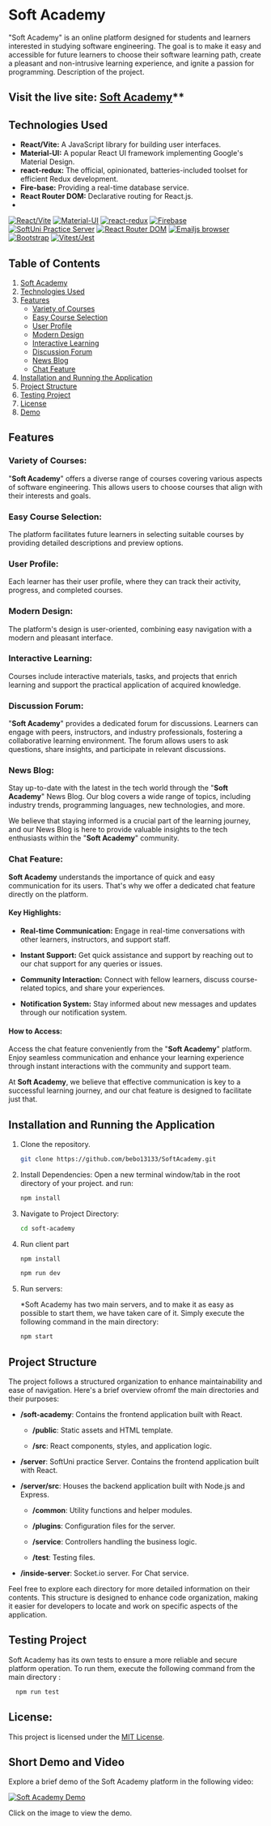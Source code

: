 # Soft Academy
"Soft Academy" is an online platform designed for students and learners interested in studying software engineering. The goal is to make it easy and accessible for future learners to choose their software learning path, create a pleasant and non-intrusive learning experience, and ignite a passion for programming.
Description of the project.
## Visit the live site: [Soft Academy](https://softacadamy-a0183.web.app/)**
## Technologies Used

- **React/Vite:** A JavaScript library for building user interfaces.
- **Material-UI:** A popular React UI framework implementing Google's Material Design.
- **react-redux:** The official, opinionated, batteries-included toolset for efficient Redux development.
- **Fire-base:** Providing a real-time database service.
- **React Router DOM:** Declarative routing for React.js.
- 
[![React/Vite](https://img.shields.io/badge/React/Vite-✓-blue)]() [![Material-UI](https://img.shields.io/badge/Material--UI-✓-important)]() [![react-redux](https://img.shields.io/badge/React_Redux-✓-9cf)]() [![Firebase](https://img.shields.io/badge/Firebase-✓-yellowgreen)]() [![SoftUni Practice Server](https://img.shields.io/badge/SoftUni_Practice_Server-✓-orange)]() [![React Router DOM](https://img.shields.io/badge/React_Router_DOM-✓-brightgreen)]() [![Emailjs browser](https://img.shields.io/badge/Еmailjs--Browser-✓-ff69b4)]() [![Bootstrap](https://img.shields.io/badge/Bootstrap-✓-red)]() [![Vitest/Jest](https://img.shields.io/badge/Vitest/Jest-✓-blue)]()

## Table of Contents

1. [Soft Academy](#soft-academy)
2. [Technologies Used](#technologies-used)
3. [Features](#features)
   - [Variety of Courses](#variety-of-courses)
   - [Easy Course Selection](#easy-course-selection)
   - [User Profile](#user-profile)
   - [Modern Design](#modern-design)
   - [Interactive Learning](#interactive-learning)
   - [Discussion Forum](#discussion-forum)
   - [News Blog](#news-blog)
   - [Chat Feature](#chat-feature)
4. [Installation and Running the Application](#installation-and-running-the-application)
5. [Project Structure](#project-structure)
6. [Testing Project](#testing-project)
7. [License](#license)
8. [Demo](#Short-Demo-and-Video)
 

## Features

### Variety of Courses:


"**Soft Academy**" offers a diverse range of courses covering various aspects of software engineering. This allows users to choose courses that align with their interests and goals.

### Easy Course Selection:

The platform facilitates future learners in selecting suitable courses by providing detailed descriptions and preview options.

### User Profile:

Each learner has their user profile, where they can track their activity, progress, and completed courses.

### Modern Design:

The platform's design is user-oriented, combining easy navigation with a modern and pleasant interface.

### Interactive Learning:

Courses include interactive materials, tasks, and projects that enrich learning and support the practical application of acquired knowledge.

### Discussion Forum:

"**Soft Academy**" provides a dedicated forum for discussions. Learners can engage with peers, instructors, and industry professionals, fostering a collaborative learning environment. The forum allows users to ask questions, share insights, and participate in relevant discussions.
### News Blog:

Stay up-to-date with the latest in the tech world through the "**Soft Academy**" News Blog. Our blog covers a wide range of topics, including industry trends, programming languages, new technologies, and more.

We believe that staying informed is a crucial part of the learning journey, and our News Blog is here to provide valuable insights to the tech enthusiasts within the "**Soft Academy**" community.

### Chat Feature:

**Soft Academy** understands the importance of quick and easy communication for its users. That's why we offer a dedicated chat feature directly on the platform.

#### Key Highlights:

- **Real-time Communication:** Engage in real-time conversations with other learners, instructors, and support staff.

- **Instant Support:** Get quick assistance and support by reaching out to our chat support for any queries or issues.

- **Community Interaction:** Connect with fellow learners, discuss course-related topics, and share your experiences.

- **Notification System:** Stay informed about new messages and updates through our notification system.

#### How to Access:

Access the chat feature conveniently from the "**Soft Academy**" platform. Enjoy seamless communication and enhance your learning experience through instant interactions with the community and support team.

At **Soft Academy**, we believe that effective communication is key to a successful learning journey, and our chat feature is designed to facilitate just that.

## Installation and Running the Application

1. Clone the repository.
   ```bash
   git clone https://github.com/bebo13133/SoftAcademy.git

2. Install Dependencies:
Open a new terminal window/tab in the root directory of your project. and run:
    ```bash
   npm install
    ```
3. Navigate to Project Directory:
    ```bash
    cd soft-academy
    ```

4. Run client part
    ```bash
    npm install 
    ```
    ```bash
    npm run dev
    ```
1. Run servers:

   *Soft Academy has two main servers, and to make it as easy as possible to start them, we have taken care of it. Simply execute the following command in the main directory:
    ```bash
    npm start
    ```
## Project Structure

The project follows a structured organization to enhance maintainability and ease of navigation. Here's a brief overview ofromf the main directories and their purposes:

- **/soft-academy**: Contains the frontend application built with React.

    - **/public**: Static assets and HTML template.

    - **/src**: React components, styles, and application logic.

- **/server**: SoftUni practice Server. Contains the frontend application built with React.

 - **/server/src**: Houses the backend application built with Node.js and Express.
    - **/common**: Utility functions and helper modules.

    - **/plugins**: Configuration files for the server.
  
    - **/service**: Controllers handling the business logic.
  
    - **/test**: Testing files.
    
- **/inside-server**: Socket.io server. For Chat service.

Feel free to explore each directory for more detailed information on their contents. This structure is designed to enhance code organization, making it easier for developers to locate and work on specific aspects of the application.

## Testing Project

Soft Academy has its own tests to ensure a more reliable and secure platform operation. To run them, execute the following command from the main directory :

  ```bash
    npm run test
  ```

## License:
This project is licensed under the [MIT License](LICENSE).

## Short Demo and Video

Explore a brief demo of the Soft Academy platform in the following video:

[![Soft Academy Demo](https://img.youtube.com/vi/sia_TJH-Svc/0.jpg)](https://www.youtube.com/watch?v=sia_TJH-Svc)

Click on the image to view the demo.